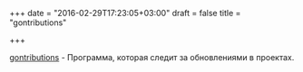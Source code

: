 +++
date = "2016-02-29T17:23:05+03:00"
draft = false
title = "gontributions"

+++

<p><a href="https://github.com/jubalh/gontributions">gontributions</a>&nbsp;- Программа, которая следит за обновлениями в проектах.</p>

